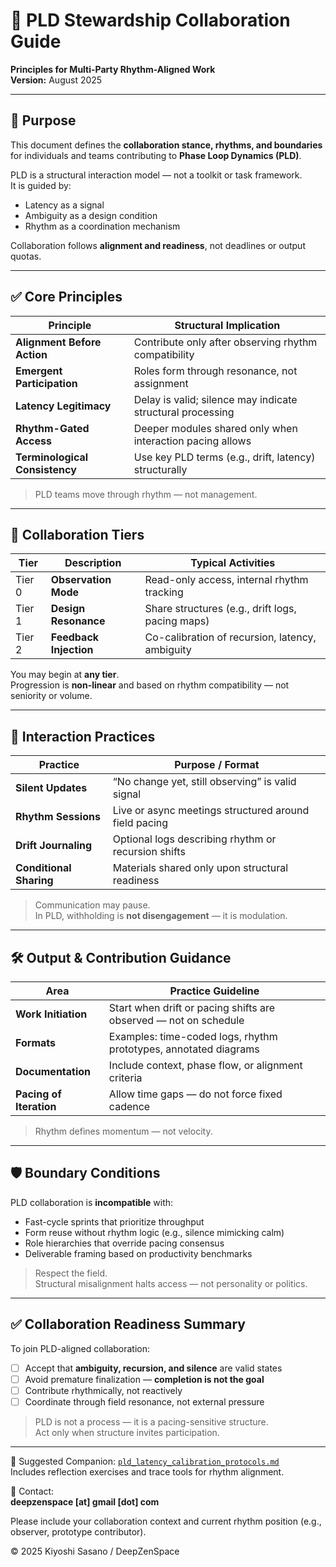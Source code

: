 # 🤝 PLD Stewardship Collaboration Guide  
**Principles for Multi-Party Rhythm-Aligned Work**  
**Version:** August 2025

---

## 🧭 Purpose

This document defines the **collaboration stance, rhythms, and boundaries**  
for individuals and teams contributing to **Phase Loop Dynamics (PLD)**.

PLD is a structural interaction model — not a toolkit or task framework.  
It is guided by:

- Latency as a signal  
- Ambiguity as a design condition  
- Rhythm as a coordination mechanism  

Collaboration follows **alignment and readiness**, not deadlines or output quotas.

---

## ✅ Core Principles

| Principle               | Structural Implication                                  |
|--------------------------|---------------------------------------------------------|
| **Alignment Before Action** | Contribute only after observing rhythm compatibility     |
| **Emergent Participation** | Roles form through resonance, not assignment             |
| **Latency Legitimacy**     | Delay is valid; silence may indicate structural processing |
| **Rhythm-Gated Access**    | Deeper modules shared only when interaction pacing allows |
| **Terminological Consistency** | Use key PLD terms (e.g., drift, latency) structurally   |

> PLD teams move through rhythm — not management.

---

## 🧩 Collaboration Tiers

| Tier  | Description                                    | Typical Activities                              |
|-------|------------------------------------------------|-------------------------------------------------|
| Tier 0 | **Observation Mode**                             | Read-only access, internal rhythm tracking       |
| Tier 1 | **Design Resonance**                             | Share structures (e.g., drift logs, pacing maps) |
| Tier 2 | **Feedback Injection**                           | Co-calibration of recursion, latency, ambiguity  |

You may begin at **any tier**.  
Progression is **non-linear** and based on rhythm compatibility — not seniority or volume.

---

## 🔄 Interaction Practices

| Practice               | Purpose / Format |
|------------------------|------------------|
| **Silent Updates**         | “No change yet, still observing” is valid signal         |
| **Rhythm Sessions**        | Live or async meetings structured around field pacing     |
| **Drift Journaling**       | Optional logs describing rhythm or recursion shifts       |
| **Conditional Sharing**    | Materials shared only upon structural readiness           |

> Communication may pause.  
> In PLD, withholding is **not disengagement** — it is modulation.

---

## 🛠 Output & Contribution Guidance

| Area               | Practice Guideline |
|--------------------|--------------------|
| **Work Initiation**    | Start when drift or pacing shifts are observed — not on schedule |
| **Formats**            | Examples: time-coded logs, rhythm prototypes, annotated diagrams |
| **Documentation**      | Include context, phase flow, or alignment criteria               |
| **Pacing of Iteration**| Allow time gaps — do not force fixed cadence                     |

> Rhythm defines momentum — not velocity.

---

## 🛡 Boundary Conditions

PLD collaboration is **incompatible** with:

- Fast-cycle sprints that prioritize throughput  
- Form reuse without rhythm logic (e.g., silence mimicking calm)  
- Role hierarchies that override pacing consensus  
- Deliverable framing based on productivity benchmarks

> Respect the field.  
> Structural misalignment halts access — not personality or politics.

---

## ✅ Collaboration Readiness Summary

To join PLD-aligned collaboration:

- [ ] Accept that **ambiguity, recursion, and silence** are valid states  
- [ ] Avoid premature finalization — **completion is not the goal**  
- [ ] Contribute rhythmically, not reactively  
- [ ] Coordinate through field resonance, not external pressure

> PLD is not a process — it is a pacing-sensitive structure.  
> Act only when structure invites participation.

---

📎 Suggested Companion: [`pld_latency_calibration_protocols.md`](./pld_latency_calibration_protocols.md)  
Includes reflection exercises and trace tools for rhythm alignment.

📩 Contact:  
**deepzenspace [at] gmail [dot] com**

Please include your collaboration context and current rhythm position (e.g., observer, prototype contributor).

© 2025 Kiyoshi Sasano / DeepZenSpace
